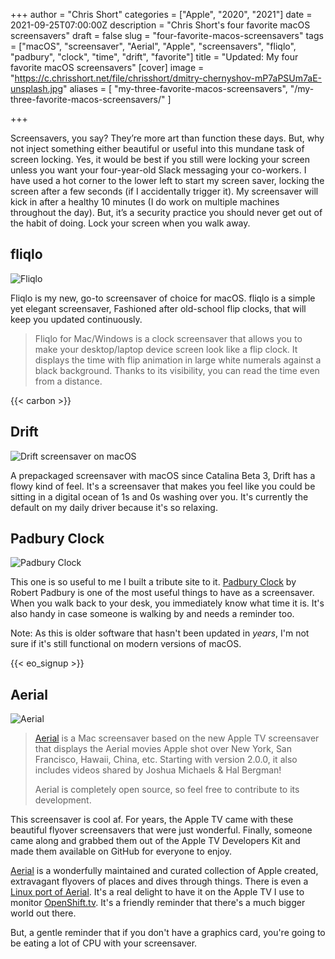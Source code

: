 +++
author = "Chris Short"
categories = ["Apple", "2020", "2021"]
date = 2021-09-25T07:00:00Z
description = "Chris Short's four favorite macOS screensavers"
draft = false
slug = "four-favorite-macos-screensavers"
tags = ["macOS", "screensaver", "Aerial", "Apple", "screensavers", "fliqlo", "padbury", "clock", "time", "drift", "favorite"]
title = "Updated: My four favorite macOS screensavers"
[cover]
image = "https://c.chrisshort.net/file/chrisshort/dmitry-chernyshov-mP7aPSUm7aE-unsplash.jpg"
aliases = [
    "my-three-favorite-macos-screensavers",
    "/my-three-favorite-macos-screensavers/"
]

+++

Screensavers, you say? They’re more art than function these days. But, why not inject something either beautiful or useful into this mundane task of screen locking. Yes, it would be best if you still were locking your screen unless you want your four-year-old Slack messaging your co-workers. I have used a hot corner to the lower left to start my screen saver, locking the screen after a few seconds (if I accidentally trigger it). My screensaver will kick in after a healthy 10 minutes (I do work on multiple machines throughout the day). But, it’s a security practice you should never get out of the habit of doing. Lock your screen when you walk away.

## fliqlo

![Fliqlo](/img/posts/fliqlo.webp#center)

Fliqlo is my new, go-to screensaver of choice for macOS. fliqlo is a simple yet elegant screensaver, Fashioned after old-school flip clocks, that will keep you updated continuously.

> Fliqlo for Mac/Windows is a clock screensaver that allows you to make your desktop/laptop device screen look like a flip clock. It displays the time with flip animation in large white numerals against a black background. Thanks to its visibility, you can read the time even from a distance.

{{< carbon >}}

## Drift

![Drift screensaver on macOS](/img/posts/drift_macos.jpg#center)

A prepackaged screensaver with macOS since Catalina Beta 3, Drift has a flowy kind of feel. It's a screensaver that makes you feel like you could be sitting in a digital ocean of 1s and 0s washing over you. It's currently the default on my daily driver because it's so relaxing.

## Padbury Clock

![Padbury Clock](/img/posts/padbury-clock-screen-saver.png#center)

This one is so useful to me I built a tribute site to it. [Padbury Clock](https://padbury.app/) by Robert Padbury is one of the most useful things to have as a screensaver. When you walk back to your desk, you immediately know what time it is. It's also handy in case someone is walking by and needs a reminder too.

Note: As this is older software that hasn't been updated in *years*, I'm not sure if it's still functional on modern versions of macOS.

{{< eo_signup >}}

## Aerial

![Aerial](/img/posts/aerial-screensaver.gif#center)

>[Aerial](https://aerialscreensaver.github.io/) is a Mac screensaver based on the new Apple TV screensaver that displays the Aerial movies Apple shot over New York, San Francisco, Hawaii, China, etc. Starting with version 2.0.0, it also includes videos shared by Joshua Michaels & Hal Bergman!
>
>Aerial is completely open source, so feel free to contribute to its development.

This screensaver is cool af. For years, the Apple TV came with these beautiful flyover screensavers that were just wonderful. Finally, someone came along and grabbed them out of the Apple TV Developers Kit and made them available on GitHub for everyone to enjoy.

[Aerial](https://aerialscreensaver.github.io/) is a wonderfully maintained and curated collection of Apple created, extravagant flyovers of places and dives through things. There is even a [Linux port of Aerial](https://github.com/graysky2/xscreensaver-aerial/). It's a real delight to have it on the Apple TV I use to monitor [OpenShift.tv](https://openshift.tv). It's a friendly reminder that there's a much bigger world out there.

But, a gentle reminder that if you don't have a graphics card, you're going to be eating a lot of CPU with your screensaver.
